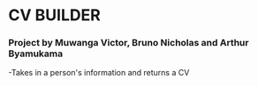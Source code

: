 # CV BUILDER
### Project by Muwanga Victor, Bruno Nicholas and Arthur Byamukama

 -Takes in a person's information and returns a CV
